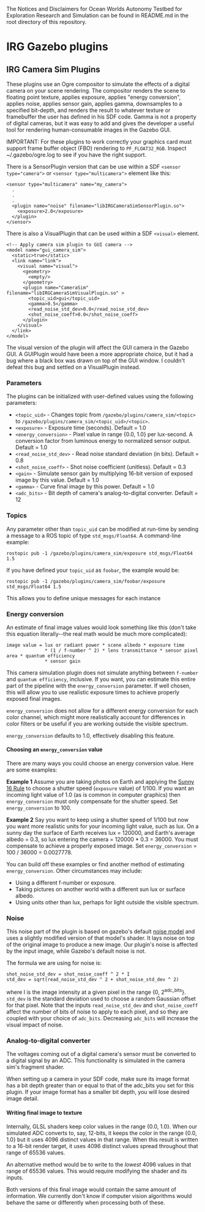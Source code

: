 The Notices and Disclaimers for Ocean Worlds Autonomy Testbed for Exploration
Research and Simulation can be found in README.md in the root directory of
this repository.

IRG Gazebo plugins
==================================
IRG Camera Sim Plugins
----------------------------------
These plugins use an Ogre compositor to simulate the effects of a digital camera
on your scene rendering. The compositor renders the scene to floating point
texture, applies exposure, applies "energy conversion", applies noise, applies
sensor gain, applies gamma, downsamples to a specified bit-depth, and renders
the result to whatever texture or framebuffer the user has defined in his SDF
code. Gamma is not a property of digital cameras, but it was easy to add and
gives the developer a useful tool for rendering human-consumable images in the
Gazebo GUI.

IMPORTANT: For these plugins to work correctly your graphics card must support
frame buffer object (FBO) rendering to `PF_FLOAT32_RGB`. Inspect
~/.gazebo/ogre.log to see if you have the right support.

There is a SensorPlugin version that can be use within a SDF
`<sensor type="camera">` or `<sensor type="multicamera">` element like this:

```
<sensor type="multicamera" name="my_camera">
  .
  .
  .
  <plugin name="noise" filename="libIRGCameraSimSensorPlugin.so">
    <exposure>2.0</exposure>
  </plugin>
</sensor>
```

There is also a VisualPlugin that can be used within a SDF `<visual>` element.
```
<!-- Apply camera sim plugin to GUI camera -->
<model name="gui_camera_sim">
  <static>true</static>
  <link name="link">
    <visual name="visual">
      <geometry>
        <empty/>
      </geometry>
      <plugin name="CameraSim" filename="libIRGCameraSimVisualPlugin.so" >
        <topic_uid>gui</topic_uid>
        <gamma>0.5</gamma>
        <read_noise_std_dev>0.0</read_noise_std_dev>
        <shot_noise_coeff>0.0</shot_noise_coeff>
      </plugin>
    </visual>
  </link>
</model>
```
The visual version of the plugin will affect the GUI camera in the Gazebo GUI. A
GUIPlugin would have been a more appropriate choice, but it had a bug where a
black box was drawn on top of the GUI window. I couldn't defeat this bug and
settled on a VisualPlugin instead.

### Parameters
The plugins can be initialized with user-defined values using the following parameters:
 - `<topic_uid>` - Changes topic from `/gazebo/plugins/camera_sim/<topic>` to `/gazebo/plugins/camera_sim/<topic_uid>/<topic>`.
 - `<exposure>` - Exposure time (seconds). Default = 1.0
 - `<energy_conversion>` - Pixel value in range {0.0, 1.0} per lux-second. A conversion factor from luminous energy to normalized sensor output. Default = 1.0
 - `<read_noise_std_dev>` - Read noise standard deviation (in bits). Default = 0.8
 - `<shot_noise_coeff>` - Shot noise coefficient (unitless). Default = 0.3
 - `<gain>` - Simulate sensor gain by multiplying 16-bit version of exposed image by this value. Default = 1.0
 - `<gamma>` - Curve final image by this power. Default = 1.0
 - `<adc_bits>` - Bit depth of camera's analog-to-digital converter. Default = 12

### Topics
Any parameter other than `topic_uid` can be modified at run-time by sending a
message to a ROS topic of type `std_msgs/Float64`. A command-line example:
```
rostopic pub -1 /gazebo/plugins/camera_sim/exposure std_msgs/Float64 1.5
```
If you have defined your `topic_uid` as `foobar`, the example would be:
```
rostopic pub -1 /gazebo/plugins/camera_sim/foobar/exposure std_msgs/Float64 1.5
```
This allows you to define unique messages for each instance

### Energy conversion
An estimate of final image values would look something like this (don't take this
equation literally--the real math would be much more complicated):
```
image value = lux or radiant power * scene albedo * exposure time
              * (1 / f-number ^ 2) * lens transmittance * sensor pixel area * quantum efficiency
              * sensor gain
```
This camera simulation plugin does not simulate anything between `f-number`
and `quantum efficiency`, inclusive. If you want, you can estimate this entire
part of the pipeline with the `energy_conversion` parameter. If well chosen,
this will allow you to use realistic exposure times to achieve properly exposed
final images.

`energy_conversion` does not allow for a different energy conversion for each color
channel, which might more realistically account for differences in color filters
or be useful if you are working outside the visible spectrum.

`energy_conversion` defaults to 1.0, effectively disabling this feature.

#### Choosing an `energy_conversion` value
There are many ways you could choose an energy conversion value. Here are some
examples:

**Example 1** Assume you are taking photos on Earth and applying the
[Sunny 16 Rule](https://en.wikipedia.org/wiki/Sunny_16_rule) to choose a shutter
speed (`exposure` value) of 1/100. If you want an incoming light value of 1.0
(as is common in computer graphics) then `energy_conversion` must only compensate
for the shutter speed. Set `energy_conversion` to 100.

**Example 2** Say you want to keep using a shutter speed of 1/100 but now you
want more realistic units for your incoming light value, such as lux. On a sunny
day the surface of Earth receives lux = 120000, and Earth's average albedo = 0.3,
so lux entering the camera = 120000 * 0.3 = 36000. You must compensate to achieve
a properly exposed image. Set `energy_conversion` = 100 / 36000 = 0.0027778.

You can build off these examples or find another method of estimating
`energy_conversion`. Other circumstances may include:
* Using a different f-number or exposure.
* Taking pictures on another world with a different sun lux or surface albedo.
* Using units other than lux, perhaps for light outside the visible spectrum.

### Noise
This noise part of the plugin is based on gazebo's default
[noise model](http://gazebosim.org/tutorials?tut=sensor_noise&cat=sensors) and
uses a slightly modified version of that model's shader. It lays noise on top of
the original image to produce a new image. Our plugin's noise is affected by the
input image, while Gazebo's default noise is not.

The formula we are using for noise is:

```
shot_noise_std_dev = shot_noise_coeff ^ 2 * I
std_dev = sqrt(read_noise_std_dev ^ 2 + shot_noise_std_dev ^ 2)
```

where I is the image intensity at a given pixel in the range
{0, 2<sup>adc_bits</sup>}. `std_dev` is the standard deviation used to choose a
random Gaussian offset for that pixel. Note that the inputs `read_noise_std_dev`
and `shot_noise_coeff` affect the number of bits of noise to apply to each
pixel, and so they are coupled with your choice of `adc_bits`. Decreasing
`adc_bits` will increase the visual impact of noise.

### Analog-to-digital converter
The voltages coming out of a digital camera's sensor must be converted to a
digital signal by an ADC. This functionality is simulated in the camera sim's
fragment shader.

When setting up a camera in your SDF code, make sure its image format has a bit
depth greater than or equal to that of the adc_bits you set for this plugin. If
your image format has a smaller bit depth, you will lose desired image detail.

#### Writing final image to texture
Internally, GLSL shaders keep color values in the range {0.0, 1.0}. When our
simulated ADC converts to, say, 12-bits, it keeps the color in the range {0.0, 1.0}
but it uses 4096 distinct values in that range. When this result is written to a
16-bit render target, it uses 4096 distinct values spread throughout that range
of 65536 values.

An alternative method would be to write to the *lowest* 4096 values in that range
of 65536 values. This would require modifying the shader and its inputs.

Both versions of this final image would contain the same amount of information.
We currently don't know if computer vision algorithms would behave the same or
differently when processing both of these.

